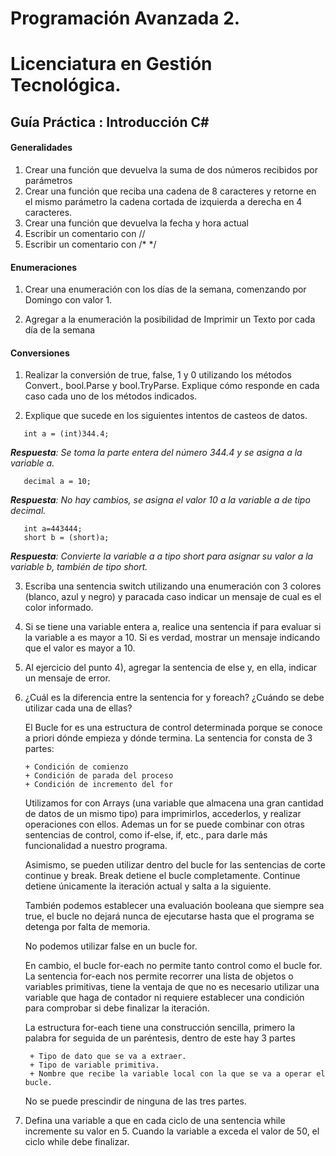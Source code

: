 # Programación Avanzada 2.
# Licenciatura en Gestión Tecnológica.

## Guía Práctica : Introducción C#


#### Generalidades

1. Crear una función que devuelva la suma de dos números recibidos por parámetros
2. Crear una función que reciba una cadena de 8 caracteres y retorne en el mismo parámetro la cadena cortada de izquierda a derecha en 4 caracteres.
3. Crear una función que devuelva la fecha y hora actual
4. Escribir un comentario con //
5. Escribir un comentario con /*   */

#### Enumeraciones

1. Crear una enumeración con los días de la semana, comenzando por Domingo con valor 1.

2. Agregar a la enumeración la posibilidad de Imprimir un Texto por cada día de la semana

#### Conversiones

1.  Realizar la conversión de true, false, 1 y 0 utilizando los métodos Convert., bool.Parse y bool.TryParse. Explique cómo responde en cada caso cada uno de los métodos indicados.

2. Explique que sucede en los siguientes intentos de casteos de datos.
```
   int a = (int)344.4;
```
***Respuesta**: Se toma la parte entera del número 344.4 y se asigna a la variable a.*
```
   decimal a = 10;
```
***Respuesta**: No hay cambios, se asigna el valor 10 a la variable a de tipo decimal.*

```
   int a=443444;
   short b = (short)a;
```
***Respuesta**: Convierte la variable a a tipo short para asignar su valor a la variable b, también de tipo short.*

3. Escriba una sentencia switch utilizando una enumeración con 3 colores (blanco, azul y negro) y paracada caso indicar un mensaje de cual es el color informado.

4. Si se tiene una variable entera a, realice una sentencia if para evaluar si la variable a es mayor a 10. Si es verdad, mostrar un mensaje indicando que el valor es mayor a 10. 

5. Al ejercicio del punto 4), agregar la sentencia de else y, en ella, indicar un mensaje de error.

6. ¿Cuál es la diferencia entre la sentencia for y foreach? ¿Cuándo se debe utilizar cada una de ellas?

    El Bucle for es una estructura de control determinada porque se conoce a priori dónde empieza y dónde termina.
    La sentencia for consta de 3 partes:

       + Condición de comienzo
       + Condición de parada del proceso
       + Condición de incremento del for

    Utilizamos for con Arrays (una variable que almacena una gran cantidad de datos de un mismo tipo) para imprimirlos,
    accederlos, y realizar operaciones con ellos.
    Ademas un for se puede combinar con otras sentencias de control, como  if-else, if, etc., para darle más funcionalidad
    a nuestro programa.

    Asimismo, se pueden utilizar dentro del bucle for las sentencias de corte continue y break.
    Break detiene el bucle completamente.
    Continue detiene únicamente la iteración actual y salta a la siguiente.

    También podemos establecer una evaluación booleana que siempre sea true, el bucle no dejará nunca de ejecutarse hasta que el programa
    se detenga por falta de memoria.

    No podemos utilizar false en un bucle for.


    En cambio, el bucle for-each no permite tanto control como el bucle for.
    La sentencia for-each nos permite recorrer una lista de objetos o variables primitivas, tiene la ventaja de que no es necesario
    utilizar una variable que haga de contador ni requiere establecer una condición para comprobar si debe finalizar la iteración.

    La estructura for-each tiene una construcción sencilla, primero la palabra for seguida de un paréntesis, dentro de este hay 3 partes

        + Tipo de dato que se va a extraer.
        + Tipo de variable primitiva.
        + Nombre que recibe la variable local con la que se va a operar el bucle.
    
    No se puede prescindir de ninguna de las tres partes.

7. Defina una variable a que en cada ciclo de una sentencia while incremente su valor en 5. Cuando la variable a exceda el valor de 50, el ciclo while debe finalizar.
